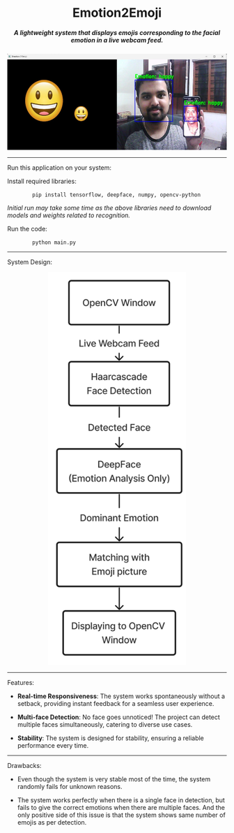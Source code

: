 <b><h1 align="center"> Emotion2Emoji </h1></b>
<h5 align="center"> A lightweight system that displays emojis corresponding to the facial emotion in a live webcam feed. </h5>

<p align="center">
<img src="Assets/Emotion2Emoji.jpg" title = "E2E Title Picture" height='220'></p>

---

Run this application on your system:

Install required libraries:

            pip install tensorflow, deepface, numpy, opencv-python

_Initial run may take some time as the above libraries need to download models and weights related to recognition._ 

Run the code:

            python main.py

---

System Design:

<p align="center">
<img src="Assets/E2E Diagram.png" title = "E2E Title Picture" height='900'></p>

---

Features:

* **Real-time Responsiveness**: The system works spontaneously without a setback, providing instant feedback for a seamless user experience.

* **Multi-face Detection**: No face goes unnoticed! The project can detect multiple faces simultaneously, catering to diverse use cases.

* **Stability**: The system is designed for stability, ensuring a reliable performance every time.

---

Drawbacks:

* Even though the system is very stable most of the time, the system randomly fails for unknown reasons.

* The system works perfectly when there is a single face in detection, but fails to give the correct emotions when there are multiple faces. And the only positive side of this issue is that the system shows same number of emojis as per detection.